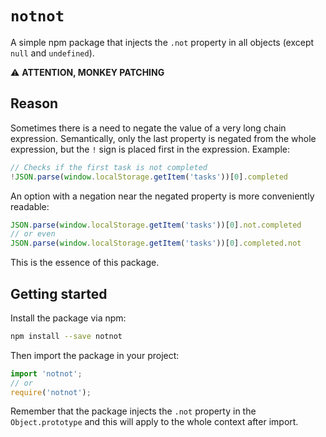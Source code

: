 # `notnot`

A simple npm package that injects the `.not` property in all objects (except `null` and `undefined`).

⚠️ **ATTENTION, MONKEY PATCHING**

## Reason

Sometimes there is a need to negate the value of a very long chain expression. Semantically, only the last property is negated from the whole expression, but the `!` sign is placed first in the expression.
Example:

```javascript
// Checks if the first task is not completed
!JSON.parse(window.localStorage.getItem('tasks'))[0].completed
```

An option with a negation near the negated property is more conveniently readable:

```javascript
JSON.parse(window.localStorage.getItem('tasks'))[0].not.completed
// or even
JSON.parse(window.localStorage.getItem('tasks'))[0].completed.not
```

This is the essence of this package.

## Getting started

Install the package via npm:

```bash
npm install --save notnot
```

Then import the package in your project:

```javascript
import 'notnot';
// or
require('notnot');
```

Remember that the package injects the `.not` property in the `Object.prototype` and this will apply to the whole context after import.
